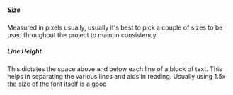 ##### Size
Measured in pixels usually, usually it's best to pick a couple of sizes to be used throughout the project to maintin consistency

##### Line Height
This dictates the space above and below each line of a block of text. This helps in separating the various lines and aids in reading. Usually using 1.5x the size of the font itself is a good 